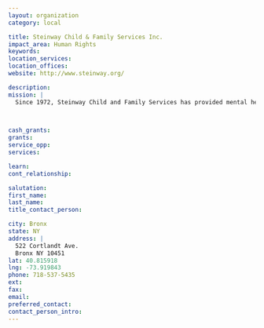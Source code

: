 ```yaml
---
layout: organization
category: local

title: Steinway Child & Family Services Inc.
impact_area: Human Rights
keywords: 
location_services: 
location_offices: 
website: http://www.steinway.org/

description: 
mission: |
  Since 1972, Steinway Child and Family Services has provided mental health, social and residential services to people in Queens, Brooklyn, the Bronx and Manhattan. The agency is committed to community-based care and to New York City’s diverse populations. Annually, 3,500 children, adults and families benefit from Steinway’s 17 programs.

  

cash_grants: 
grants: 
service_opp: 
services: 

learn: 
cont_relationship: 

salutation: 
first_name: 
last_name: 
title_contact_person: 

city: Bronx
state: NY
address: |
  522 Cortlandt Ave.     
  Bronx NY 10451
lat: 40.815918
lng: -73.919843
phone: 718-537-5435
ext: 
fax: 
email: 
preferred_contact: 
contact_person_intro: 
---
```

